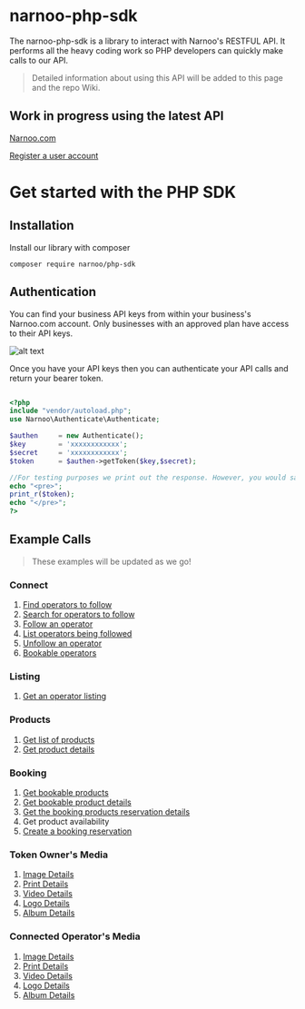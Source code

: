 # narnoo-php-sdk

The narnoo-php-sdk is a library to interact with Narnoo's RESTFUL API. It performs all the heavy coding work so PHP developers can quickly make calls to our API.

> Detailed information about using this API will be added to this page and the repo Wiki.

## Work in progress using the latest API
[Narnoo.com](https://www.narnoo.com)

[Register a user account](https://app.narnoo.com/register)


# Get started with the PHP SDK

## Installation

Install our library with composer
```
composer require narnoo/php-sdk
```

## Authentication

You can find your business API keys from within your business's Narnoo.com account. Only businesses with an approved plan have access to their API keys.

![alt text](https://s3.amazonaws.com/staticdn.narnoo.com/assets/api-dev-screen.jpg "Narnoo API Screenshot")

Once you have your API keys then you can authenticate your API calls and return your bearer token.

```php

<?php
include "vendor/autoload.php";
use Narnoo\Authenticate\Authenticate;

$authen 	= new Authenticate();
$key 		= 'xxxxxxxxxxxx';
$secret 	= 'xxxxxxxxxxxx';
$token 		= $authen->getToken($key,$secret);

//For testing purposes we print out the response. However, you would save this taken to your database for future calls.
echo "<pre>";
print_r($token);
echo "</pre>";
?>

```

## Example Calls
>These examples will be updated as we go!

### Connect
1. [Find operators to follow](https://github.com/Narnoocom/narnoo-php-sdk/wiki/Business-Connect---Find)
2. [Search for operators to follow](https://github.com/Narnoocom/narnoo-php-sdk/wiki/Business-Connect---Search)
3. [Follow an operator](https://github.com/Narnoocom/narnoo-php-sdk/wiki/Business-Connect-Follow)
4. [List operators being followed](https://github.com/Narnoocom/narnoo-php-sdk/wiki/Business-Connect---Following)
5. [Unfollow an operator](https://github.com/Narnoocom/narnoo-php-sdk/wiki/Business-Connect---Unfollow)
6. [Bookable operators](https://github.com/Narnoocom/narnoo-php-sdk/wiki/Get-Bookable-Businesses)

### Listing
1. [Get an operator listing](https://github.com/Narnoocom/narnoo-php-sdk/wiki/Operator-Listing-Data)

### Products
1. [Get list of products](https://github.com/Narnoocom/narnoo-php-sdk/wiki/Get-list-of-products)
2. [Get product details](https://github.com/Narnoocom/narnoo-php-sdk/wiki/Get-Product-Details)

### Booking
1. [Get bookable products](https://github.com/Narnoocom/narnoo-php-sdk/wiki/Get-a-business's-bookable-products)
2. [Get bookable product details](https://github.com/Narnoocom/narnoo-php-sdk/wiki/Booking-Product-Details)
3. [Get the booking products reservation details](https://github.com/Narnoocom/narnoo-php-sdk/wiki/Booking-Product-Reservation-Details)
4. Get product availability 
5. [Create a booking reservation](https://github.com/Narnoocom/narnoo-php-sdk/wiki/Booking-Create-Reservation)

### Token Owner's Media
1. [Image Details](https://github.com/Narnoocom/narnoo-php-sdk/wiki/Content-Images)
2. [Print Details](https://github.com/Narnoocom/narnoo-php-sdk/wiki/Content-Print-Material-PDF)
3. [Video Details](https://github.com/Narnoocom/narnoo-php-sdk/wiki/Content-Videos)
4. [Logo Details](https://github.com/Narnoocom/narnoo-php-sdk/wiki/Content-Logos)
5. [Album Details](https://github.com/Narnoocom/narnoo-php-sdk/wiki/Content-Album-Data)

### Connected Operator's Media
1. [Image Details](https://github.com/Narnoocom/narnoo-php-sdk/wiki/Connected-Operators-Images)
2. [Print Details](https://github.com/Narnoocom/narnoo-php-sdk/wiki/Connected-Operators-Prints)
3. [Video Details](https://github.com/Narnoocom/narnoo-php-sdk/wiki/Connected-Operators-Videos)
4. [Logo Details](https://github.com/Narnoocom/narnoo-php-sdk/wiki/Connected-Operator-Logos)
5. [Album Details](https://github.com/Narnoocom/narnoo-php-sdk/wiki/Connected-Operator-Albums)
